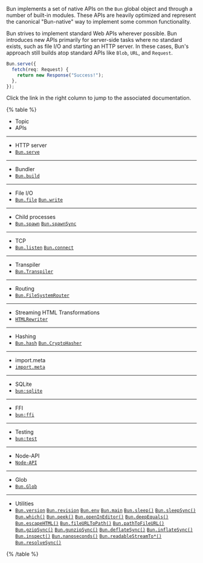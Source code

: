 Bun implements a set of native APIs on the `Bun` global object and through a number of built-in modules. These APIs are heavily optimized and represent the canonical "Bun-native" way to implement some common functionality.

Bun strives to implement standard Web APIs wherever possible. Bun introduces new APIs primarily for server-side tasks where no standard exists, such as file I/O and starting an HTTP server. In these cases, Bun's approach still builds atop standard APIs like `Blob`, `URL`, and `Request`.

```ts
Bun.serve({
  fetch(req: Request) {
    return new Response("Success!");
  },
});
```

Click the link in the right column to jump to the associated documentation.

{% table %}

- Topic
- APIs

---

- HTTP server
- [`Bun.serve`](https://bun.sh/docs/api/http#bun-serve)

---

- Bundler
- [`Bun.build`](https://bun.sh/docs/bundler)

---

- File I/O
- [`Bun.file`](https://bun.sh/docs/api/file-io#reading-files-bun-file)
  [`Bun.write`](https://bun.sh/docs/api/file-io#writing-files-bun-write)

---

- Child processes
- [`Bun.spawn`](https://bun.sh/docs/api/spawn#spawn-a-process-bun-spawn)
  [`Bun.spawnSync`](https://bun.sh/docs/api/spawn#blocking-api-bun-spawnsync)

---

- TCP
- [`Bun.listen`](https://bun.sh/docs/api/tcp#start-a-server-bun-listen)
  [`Bun.connect`](https://bun.sh/docs/api/tcp#start-a-server-bun-listen)

---

- Transpiler
- [`Bun.Transpiler`](https://bun.sh/docs/api/transpiler)

---

- Routing
- [`Bun.FileSystemRouter`](https://bun.sh/docs/api/file-system-router)

---

- Streaming HTML Transformations
- [`HTMLRewriter`](https://bun.sh/docs/api/html-rewriter)

---

- Hashing
- [`Bun.hash`](https://bun.sh/docs/api/hashing#bun-hash)
  [`Bun.CryptoHasher`](https://bun.sh/docs/api/hashing#bun-cryptohasher)

---

- import.meta
- [`import.meta`](https://bun.sh/docs/api/import-meta)

---

<!-- - [DNS](https://bun.sh/docs/api/dns)
- `Bun.dns`

--- -->

- SQLite
- [`bun:sqlite`](https://bun.sh/docs/api/sqlite)

---

- FFI
- [`bun:ffi`](https://bun.sh/docs/api/ffi)

---

- Testing
- [`bun:test`](https://bun.sh/docs/cli/test)

---

- Node-API
- [`Node-API`](https://bun.sh/docs/api/node-api)

---

- Glob
- [`Bun.Glob`](https://bun.sh/docs/api/glob)

---

- Utilities
- [`Bun.version`](https://bun.sh/docs/api/utils#bun-version)
  [`Bun.revision`](https://bun.sh/docs/api/utils#bun-revision)
  [`Bun.env`](https://bun.sh/docs/api/utils#bun-env)
  [`Bun.main`](https://bun.sh/docs/api/utils#bun-main)
  [`Bun.sleep()`](https://bun.sh/docs/api/utils#bun-sleep)
  [`Bun.sleepSync()`](https://bun.sh/docs/api/utils#bun-sleepsync)
  [`Bun.which()`](https://bun.sh/docs/api/utils#bun-which)
  [`Bun.peek()`](https://bun.sh/docs/api/utils#bun-peek)
  [`Bun.openInEditor()`](https://bun.sh/docs/api/utils#bun-openineditor)
  [`Bun.deepEquals()`](https://bun.sh/docs/api/utils#bun-deepequals)
  [`Bun.escapeHTML()`](https://bun.sh/docs/api/utils#bun-escapehtml)
  [`Bun.fileURLToPath()`](https://bun.sh/docs/api/utils#bun-fileurltopath)
  [`Bun.pathToFileURL()`](https://bun.sh/docs/api/utils#bun-pathtofileurl)
  [`Bun.gzipSync()`](https://bun.sh/docs/api/utils#bun-gzipsync)
  [`Bun.gunzipSync()`](https://bun.sh/docs/api/utils#bun-gunzipsync)
  [`Bun.deflateSync()`](https://bun.sh/docs/api/utils#bun-deflatesync)
  [`Bun.inflateSync()`](https://bun.sh/docs/api/utils#bun-inflatesync)
  [`Bun.inspect()`](https://bun.sh/docs/api/utils#bun-inspect)
  [`Bun.nanoseconds()`](https://bun.sh/docs/api/utils#bun-nanoseconds)
  [`Bun.readableStreamTo*()`](https://bun.sh/docs/api/utils#bun-readablestreamto)
  [`Bun.resolveSync()`](https://bun.sh/docs/api/utils#bun-resolvesync)

{% /table %}
